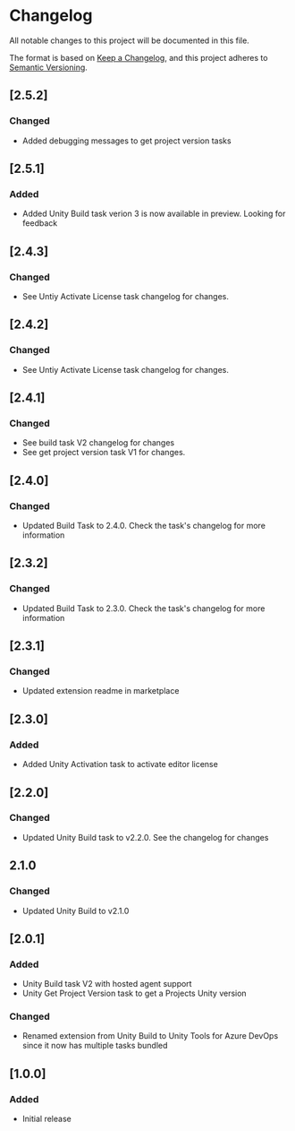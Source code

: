 # Changelog

All notable changes to this project will be documented in this file.

The format is based on [Keep a Changelog](https://keepachangelog.com/en/1.0.0/),
and this project adheres to [Semantic Versioning](https://semver.org/spec/v2.0.0.html).

## [2.5.2]

### Changed

- Added debugging messages to get project version tasks

## [2.5.1]

### Added

- Added Unity Build task verion 3 is now available in preview. Looking for feedback

## [2.4.3]

### Changed

- See Untiy Activate License task changelog for changes.

## [2.4.2]

### Changed

- See Untiy Activate License task changelog for changes.

## [2.4.1]

### Changed

- See build task V2 changelog for changes
- See get project version task V1 for changes.

## [2.4.0]

### Changed

- Updated Build Task to 2.4.0. Check the task's changelog for more information

## [2.3.2]

### Changed

- Updated Build Task to 2.3.0. Check the task's changelog for more information

## [2.3.1]

### Changed

- Updated extension readme in marketplace

## [2.3.0]

### Added

- Added Unity Activation task to activate editor license

## [2.2.0]

### Changed

- Updated Unity Build task to v2.2.0. See the changelog for changes

## 2.1.0

### Changed

- Updated Unity Build to v2.1.0

## [2.0.1]

### Added

- Unity Build task V2 with hosted agent support
- Unity Get Project Version task to get a Projects Unity version

### Changed

- Renamed extension from Unity Build to Unity Tools for Azure DevOps since it now has multiple tasks bundled

## [1.0.0]

### Added

- Initial release
